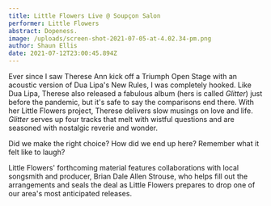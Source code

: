 ```yaml
---
title: Little Flowers Live @ Soupçon Salon
performer: Little Flowers
abstract: Dopeness.
image: /uploads/screen-shot-2021-07-05-at-4.02.34-pm.png
author: Shaun Ellis
date: 2021-07-12T23:00:45.894Z
---
```

Ever since I saw Therese Ann kick off a Triumph Open Stage with an acoustic version of Dua Lipa's New Rules, I was completely hooked. Like Dua Lipa, Therese also released a fabulous album (hers is called *Glitter*) just before the pandemic, but it's safe to say the comparisons end there. With her Little Flowers project, Therese delivers slow musings on love and life. *Glitter* serves up four tracks that melt with wistful questions and are seasoned with nostalgic reverie and wonder. 

Did we make the right choice? How did we end up here? Remember what it felt like to laugh? 

Little Flowers' forthcoming material features collaborations with local songsmith and producer, Brian Dale Allen Strouse, who helps fill out the arrangements and seals the deal as Little Flowers prepares to drop one of our area's most anticipated releases.
